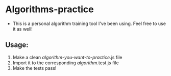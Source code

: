 # Algorithms-practice

 - This is a personal algorithm training tool I've been using. Feel free to use it as well!
## Usage: 
1. Make a clean _algorithm-you-want-to-practice_.js file
2. Import it to the corresponding _algorithm_.test.js file
3. Make the tests pass!